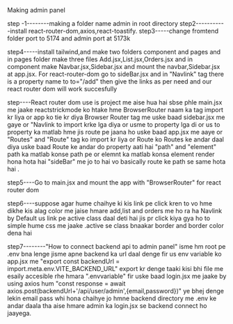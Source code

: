 Making admin panel

step -1--------making a folder name admin in root directory
step2-----------install react-router-dom,axios,react-toastify.
step3-----change fromtend folder port to 5174 and admin port at 5173k

step4-----install tailwind,and make two folders component and pages and in pages folder make three files Add.jsx,List.jsx,Orders.jsx and in component make Navbar.jsx,Sidebar.jsx and mount the navbar,Sidebar.jsx at app.jsx. For react-router-dom go to sideBar.jsx and in "Navlink" tag there is a property name to to="/add" then give the links as per need and our react router dom will work succesfully

step----React router dom use is project me aise hua hai sbse phle main.jsx me jaake reactstrickmode ko htake hme BrowserRouter naam ka tag import kr liya or app ko tie kr diya Browser Router tag me  uske baad sidebar.jsx me gaye or "Navlink to import krke lga diya or usme to property lga di or us to property ka matlab hme jis route pe jaana ho uske baad app.jsx me aaye or "Routes" and "Route" tag ko import kr liya or Route ko Routes ke andar daal diya uske baad Route ke andar do property aati hai "path" and "element" path ka matlab konse path pe or elemnt ka matlab konsa element render hona hota hai "sideBar" me jo to hai vo basically route ke path se same hota hai . 

step5----Go to main.jsx and mount the app with "BrowserRouter" for react router dom

step6----suppose agar hume chaihye ki kis link pe click kren to vo hme dikhe kis alag color me jaise hmare add,list and orders me ho ra ha Navlink by Default us link pe active class daal deti hai jis pr click kiya gya ho to simple hume css me jaake .active se class bnaakar border and border color dena hai 


step7--------"How to connect backend api to admin panel" isme hm root pe .env bna lenge jisme apne backend ka url daal denge fir us env variable ko app.jsx me "export const backendUrl = import.meta.env.VITE_BACKEND_URL" export kr denge taaki kisi bhi file me esaily accesible rhe hmara ".envvariable" fir uske baad login.jsx me jaake by using axios hum "const response = await axios.post(backendUrl+'/api/user/admin',{email,password})" ye bhej denge lekin email pass whi hona chaihye jo hmne backend directory me .env ke andar daala tha aise hmare admin ka login.jsx se backend connect ho jaayega.